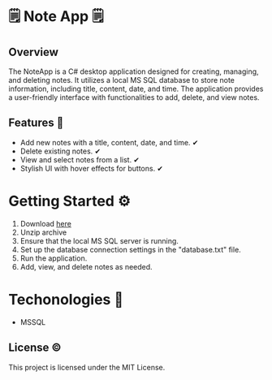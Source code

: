 # 🗒️ Note App 🗒️

## Overview
The NoteApp is a C# desktop application designed for creating, managing, and deleting notes. It utilizes a local MS SQL database to store note information, including title, content, date, and time. The application provides a user-friendly interface with functionalities to add, delete, and view notes.

## Features 📝
- Add new notes with a title, content, date, and time. ✔
- Delete existing notes. ✔
- View and select notes from a list. ✔
- Stylish UI with hover effects for buttons. ✔

# Getting Started ⚙️
1. Download [here](https://github.com/MariuszM-PL/NoteApp/releases/download/note/NoteApp.zip)
2. Unzip archive
3. Ensure that the local MS SQL server is running.
4. Set up the database connection settings in the "database.txt" file.
5. Run the application.
6. Add, view, and delete notes as needed.

# Techonologies 📙
- MSSQL

## License ©
This project is licensed under the MIT License.
